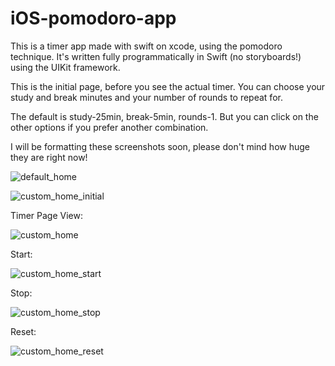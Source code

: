 # iOS-pomodoro-app
This is a timer app made with swift on xcode, using the pomodoro technique. It's written fully programmatically in Swift (no storyboards!) using the UIKit framework.

This is the initial page, before you see the actual timer. You can choose your study and break minutes and your number of rounds to repeat for. 

The default is study-25min, break-5min, rounds-1. But you can click on the other options if you prefer another combination.

I will be formatting these screenshots soon, please don't mind how huge they are right now!

![default_home](https://user-images.githubusercontent.com/32315656/118614271-900d6200-b78d-11eb-96a9-f251a4fd1283.png)

![custom_home_initial](https://user-images.githubusercontent.com/32315656/118614627-f72b1680-b78d-11eb-8c11-4de31741af7b.png)


Timer Page View:

![custom_home](https://user-images.githubusercontent.com/32315656/118614628-f72b1680-b78d-11eb-9012-47a149982480.png)


Start:

![custom_home_start](https://user-images.githubusercontent.com/32315656/118615457-c3042580-b78e-11eb-97dd-9940724a118e.png)


Stop:

![custom_home_stop](https://user-images.githubusercontent.com/32315656/118615475-c697ac80-b78e-11eb-9ee2-46bee707dd22.png)


Reset:

![custom_home_reset](https://user-images.githubusercontent.com/32315656/118615473-c5ff1600-b78e-11eb-854a-95ded2a777b4.png)
